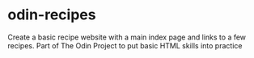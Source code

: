 # odin-recipes
Create a basic recipe website with a main index page and links to a few recipes. Part of The Odin Project to put basic HTML skills into practice